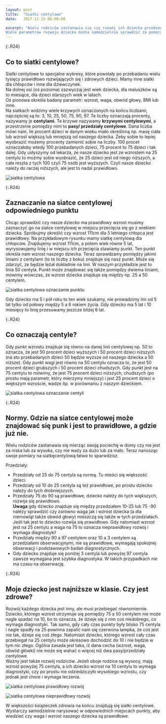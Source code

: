 ```yaml
---
layout: post
title:  "Siatki centylowe"
date:   2017-12-15 08:00:00

excerpt: "Wielu rodziców zastanawia się czy rozwój ich dziecka przebiega prawidłowo. Czy dziecko nie jest za niskie, zbyt chude? Czy główka niemowlęcia wzrasta prawidłowo? 
Wiele parametrów rozwoju dziecka można samodzielnie sprawdzić za pomocą siatek centylowych."
---
```

{:.R24}
## Co to siatki centylowe?

Siatki centylowe to specjalne wykresy, które powstały po przebadaniu wielu tysięcy prawidłowo rozwijających się i zdrowych dzieci. Mamy inne siatki dla chłopców i inne dla dziewczynek.  
Na dolnej osi (oś pozioma) zazwyczaj jest wiek dziecka, dla maluszków są to miesiące, dla dzieci starszych wiek w latach.  
Oś pionowa określa badany parametr: wzrost, waga, obwód głowy, BMI lub inne.  
Na siatkach widzimy wiele krzywych oznaczonych na końcu liczbami, najczęściej są to: 3, 10, 25, 50, 75, 90, 97. Te liczby oznaczają procenty, nazywamy je **centylami**. Te krzywe nazywamy **krzywymi centylowymi**, a przestrzenie pomiędzy nimi to **pasy/ przedziały centylowe**. Dana liczba mówi nam, ile procent dzieci w danym wieku miało określoną np. masę ciała lub wzrost większą lub mniejszą od naszego dziecka. Żeby sobie to lepiej wyobrazić możemy procenty zamienić sobie na liczby. 100 procet oznaczałoby wtedy 100 przebadanych dzieci, 75 procent to 75 dzieci i tak dalej. Gdy usłyszymy od lekarza, ze nasze dziecko jest ze wzrostem na 25 centylu to możmy sobie wyobrazić, że 25 dzieci jest od niego niższych, a cała reszta z tych 100 czyli 75 osób jest wyższych. Czyli nasze dziecko należy do raczej niższych, ale jest to nadal prawidłowo.

![siatka centylowa](/png/wzrost_ch_max.jpg)

{:.R24}
## Zaznaczanie na siatce centylowej odpowiedniego punktu

Chcąc sprawdzić czy nasze dziecko ma prawidłowy wzrost musimy zaznaczyć go na siatce centylowej w miejscu przecięcia się go z wiekiem dziecka. Spróbujmy określić czy wzrost 111cm dla 5 letniego chłopca jest prawidłowy. Na przykładowym rysunku mamy siatkę centylową dla chłopców. Znajdujemy wzrost 111cm, a potem wiek równe 5 lat, wyrysowujemy linię i w miejscu ich przecięcia stawiamy punkt. Ten punkt określa nam wzrost naszego dziecka. Teraz sprawdzamy pomiędzy jakimi liniami z centylami (to te liczby z boku) znajduje się nasz punkt. Może się zdarzyć, ze będzie leżał dokładnie na linii. W naszym przykładzie jest to linia 50 centyla. Punkt może znajdować się także pomiędzy dwiema liniami, mówimy wówczas, że wzrost dziecka znajduje się między np. 25 a 50 centylem.

![siatka centylowa oznaczanie punktu](/png/siatkaoznaczaniepunktu.jpeg)

Gdy dziecko ma 5 i pół roku to ten wiek szukamy, nie prowadzimy lini od 5 lat tylko od połowy między 5 a 6 rokiem życia. Gdy dziecko ma 5 lat i 10 miesięcy to linię przesuwamy jeszcze bliżej 6 lat.

{:.R24}
## Co oznaczają centyle?

Gdy punkt wzrostu znajduje się równo na danej linii centylowej np. 50 to oznacza, że jest 50 procent dzieci wyższych i 50 procent dzieci niższych (na sto przebadanych dzieci 50 będzie wyższe od naszego dziecka a 50 niższe). Gdy punkt wagi jest równo na 50 centylu oznacza to, że jest 50 procent dzieci grubszych i 50 procent dzieci chudszych. 
Gdy punkt jest na 75 centylu to mówimy, że jest 75 procent dzieci niższych, chudszych (po prostu mają parametr, który mierzymy mniejszy) i jest 25 procent dzieci o większym wzroście, wadze itp. w porównaniu z naszym dzieckiem.

![siatka centylowa oznaczanie centyli](/png/siatkacentyljaki.jpg)

{:.R24}
## Normy. Gdzie na siatce centylowej może znajdować się punk i jest to prawidłowe, a gdzie już nie.

Wielu rodziców zastanawia się mierząc swoją pociechę w domy czy nie jest za niska lub za wysoka, czy nie waży za dużo lub za mało. Teraz nanosząc swoje pomiary na siatkęcentylową łatwo to sparwdzisz.  

Przedziały:  
- Przedziały od 25 do 75 centyla są normą. Tu mieści się większość dzieci.  
- Przedziały od 10 do 25 centyla są też prawidłowe, po prostu dziecko należy do tych drobniejszych.  
- Przedziały 75 do 90 są prawidłowe, dziecko należy do tych większych, rozwija się prawidłowo.  
**Uwaga** gdy dziecko znajduje się między przedziałem 10-25 lub 75 -90 należy sprawdzić czy zarówno waga jak i wzrost dziecka (a dla niemowląt także obwód głowy) mieszczą się także w tych przedziałach. Jeśli tak jest to dziecko rozwija się prawidłowo. 
Gdy natomiast wzrost jest na 25 centylu a waga na 75 to oznacza nieprawidłowy rozwój i wymaga diagnostyki!  
- Przedziały między 90 a 97 centylem oraz 10 a 3 centylem są przedziałami obserwacyjnymi, nie są prawidłowe, wymagają spokojnej obserwacji i podstawowych badań diagnostycznych.  
- Gdy dziecko znajduje się poniżej 3 centyla lub powyżej 97 centyla zawsze wymagana jest szybka diagnostyka. W takich przypadkach nie ma czasu na obserwację.

{:.R24}
## Moje dziecko jest najniższe w klasie. Czy jest zdrowe?

Rozwój każdego dziecka jest inny, ale musi przebiegać równomiernie. Dziecko, którego wzrost utrzymuje się pomiędzy 75 a 50 centylem nie może nagle spadać na 10, bo to oznacza, że dzieje się z nim coś niedobrego, co wymaga diagnostyki. Tak samo, gdy cały czas punkty były blisko 75 centyla i nagle spadły na 25 powinna zapalić nam się czerwona lampka, że coś jest nie tak, dzieje się coś złego. Natomiast dziecko, którego wzrost cały czas przebiegał na 25 centylu może okresowo dochodzić do 10 i nie będzie w tym nic złego. Ogólna zasada jest taka, iż dana cecha (wzrost, waga, obwód główki) nie może się wahać o więcej niż dwa pasy/przedziały centylowe.  
Ważny jest także rozwój rodziców. Jeżeli oboje rodzice są wysocy, mają wzrost powyżej 75 centyla, a ich dziecko wzrost na 10 centylu to wymaga diagnostyki, czy po prostu nie odziedziczyło wysokiego wzrostu, czy jednak jest chore i wymaga leczenia.

![siatka centylowa prawidłowy rozwój](/png/siatkaprawidprzeb.jpg)

![siatka centylowa nieprawidłowy rozwój](/png/siatkanieprawidprzeb.jpg)

W większości książeczek zdrowia na końcu znajdują się siatki centylowe. Wystarczy samodzielnie narysować w odpowiednich miejscach punkty, aby wiedzieć czy waga i wzrost naszego dziecka są prawidłowe.
